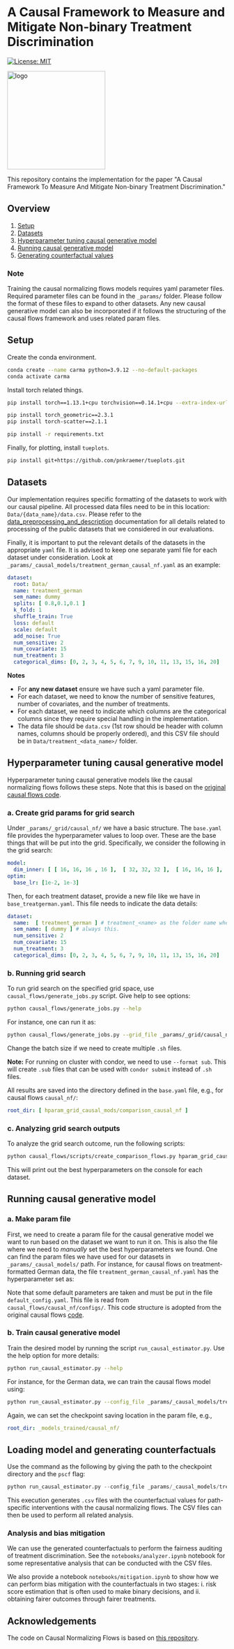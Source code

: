 # A Causal Framework to Measure and Mitigate Non-binary Treatment Discrimination

[![License: MIT](https://img.shields.io/badge/License-MIT-yellow.svg)](https://opensource.org/licenses/MIT)


<img src="beyond_bin_logo.png" alt="logo" width="225"/>

This repository contains the implementation for the paper "A Causal Framework To Measure And Mitigate
Non-binary Treatment Discrimination." 
## Overview
1. [Setup](#setup)
2. [Datasets](#datasets)
3. [Hyperparameter tuning causal generative model](#hparam_cgm)
4. [Running causal generative model](#run_cgm)
5. [Generating counterfactual values](#run_cf)

### Note
Training the causal normalizing flows models requires yaml parameter files.
Required parameter files can be found in the `_params/` folder. Please follow the format of these files to expand to other datasets.
Any new causal generative model can also be incorporated if it follows the structuring of the causal flows framework and uses related param files.

<a name="setup"></a>
## Setup 
Create the conda environment.
```bash
conda create --name carma python=3.9.12 --no-default-packages
conda activate carma
```
Install torch related things.
```bash
pip install torch==1.13.1+cpu torchvision==0.14.1+cpu --extra-index-url https://download.pytorch.org/whl/cpu

pip install torch_geometric==2.3.1
pip install torch-scatter==2.1.1

pip install -r requirements.txt
```

Finally, for plotting, install `tueplots`.
```bash
pip install git+https://github.com/pnkraemer/tueplots.git
```


<a name="datasets"></a>
## Datasets
Our implementation requires specific formatting of the datasets to work with our causal pipeline.
All processed data files need to be in this location: `Data/{data_name}/data.csv`.
Please refer to the [data_preprocessing_and_description](https://github.com/ayanmaj92/beyond-bin-decisions/blob/public/data_preprocessing_and_description.md) documentation for all details related to processing of the public datasets that we considered in our evaluations.

Finally, it is important to put the relevant details of the datasets in the appropriate `yaml` file. It is advised to keep one separate yaml file for each dataset under consideration.
Look at `_params/_causal_models/treatment_german_causal_nf.yaml` as an example:
```yaml
dataset:
  root: Data/
  name: treatment_german
  sem_name: dummy
  splits: [ 0.8,0.1,0.1 ]
  k_fold: 1
  shuffle_train: True
  loss: default
  scale: default
  add_noise: True
  num_sensitive: 2 
  num_covariate: 15 
  num_treatment: 3 
  categorical_dims: [0, 2, 3, 4, 5, 6, 7, 9, 10, 11, 13, 15, 16, 20]
```

**Notes**
* For **any new dataset** ensure we have such a yaml parameter file.
* For each dataset, we need to know the number of sensitive features, number of covariates, and the number of treatments.
* For each dataset, we need to indicate which columns are the categorical columns since they require special handling in the implementation.
* The data file should be `data.csv` (1st row should be header with column names, columns should be properly ordered), and this CSV file should be in `Data/treatment_<data_name>/` folder. 

<a name="hparam_cgm"></a>
## Hyperparameter tuning causal generative model
Hyperparameter tuning causal generative models like the causal normalizing flows follows these steps. Note that this is based on the [original causal flows code](https://github.com/psanch21/causal-flows).
### a. Create grid params for grid search
Under `_params/_grid/causal_nf/` we have a basic structure.
The `base.yaml` file provides the hyperparameter values to loop over. These are the base things that will be put into the grid.
Specifically, we consider the following in the grid search:
```yaml
model:
  dim_inner: [ [ 16, 16, 16 , 16 ],  [ 32, 32, 32 ],  [ 16, 16, 16 ],   [ 32, 32 ],  [ 32 ] , [ 64 ] ]
optim:
  base_lr: [1e-2, 1e-3]
```
Then, for each treatment dataset, provide a new file like we have in `base_treatgerman.yaml`. This file needs to indicate the data details:
```yaml
dataset:
  name:  [ treatment_german ] # treatment_<name> as the folder name where CSV is.
  sem_name: [ dummy ] # always this.
  num_sensitive: 2 
  num_covariate: 15 
  num_treatment: 3 
  categorical_dims: [0, 2, 3, 4, 5, 6, 7, 9, 10, 11, 13, 15, 16, 20]
```

### b. Running grid search
To run grid search on the specified grid space, use `causal_flows/generate_jobs.py` script. Give help to see options:
```bash
python causal_flows/generate_jobs.py --help
```
For instance, one can run it as:
```bash
python causal_flows/generate_jobs.py --grid_file _params/_grid/causal_nf/base.yaml --format shell --jobs_per_file 20000 --batch_size 500 --wandb_mode disabled
```

Change the batch size if we need to create multiple `.sh` files.

**Note:** For running on cluster with condor, we need to use `--format sub`. This will create `.sub` files that can be used with `condor submit` instead of `.sh` files.

All results are saved into the directory defined in the `base.yaml` file, e.g., for causal flows `causal_nf/`:
```yaml
root_dir: [ hparam_grid_causal_mods/comparison_causal_nf ]
```
### c. Analyzing grid search outputs
To analyze the grid search outcome, run the following scripts:
```bash
python causal_flows/scripts/create_comparison_flows.py hparam_grid_causal_mods/
```
This will print out the best hyperparameters on the console for each dataset.

<a name="run_cgm"></a>
## Running causal generative model
### a. Make param file
First, we need to create a param file for the causal generative model we want to run based on the dataset we want to run it on.
This is also the file where we need to *manually* set the best hyperparameters we found.
One can find the param files we have used for our datasets in `_params/_causal_models/` path.
For instance, for causal flows on treatment-formatted German data, the file `treatment_german_causal_nf.yaml` has the hyperparameter set as:

Note that some default parameters are taken and must be put in the file `default_config.yaml`. This file is read from `causal_flows/causal_nf/configs/`.
This code structure is adopted from the original causal flows [code](https://github.com/psanch21/causal-flows).
### b. Train causal generative model
Train the desired model by running the script `run_causal_estimator.py`. Use the help option for more details:
```bash
python run_causal_estimator.py --help
```
For instance, for the German data, we can train the causal flows model using:
```bash
python run_causal_estimator.py --config_file _params/_causal_models/treatment_german_causal_nf.yaml --wandb_mode disabled --project CAUSAL_NF
```
Again, we can set the checkpoint saving location in the param file, e.g., 
```yaml
root_dir: _models_trained/causal_nf/
```

<a name="run_cf"></a>
## Loading model and generating counterfactuals
Use the command as the following by giving the path to the checkpoint directory and the `pscf` flag:
```python
python run_causal_estimator.py --config_file _params/_causal_models/treatment_german_causal_nf.yaml --wandb_mode disabled --project CAUSAL_NF --load_model _models_trained/causal_nf/treatment_german_dummy --pscf_analysis
```
This execution generates `.csv` files with the counterfactual values for path-specific interventions with the causal normalizing flows. 
The CSV files can then be used to perform all related analysis.

### Analysis and bias mitigation
We can use the generated counterfactuals to perform the fairness auditing of treatment discrimination.
See the `notebooks/analyzer.ipynb` notebook for some representative analysis that can be conducted with the CSV files.

We also provide a notebook `notebooks/mitigation.ipynb` to show how we can perform bias mitigation with the counterfactuals in two stages: i. risk score estimation that is often used to make binary decisions, and ii. obtaining fairer outcomes through fairer treatments.

## Acknowledgements
The code on Causal Normalizing Flows is based on [this repository](https://github.com/psanch21/causal-flows).
